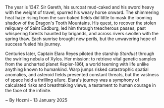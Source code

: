 
The year is 1347.  Sir Gareth, his surcoat mud-caked and his sword heavy with the weight of travel, spurred his weary horse onward.  The shimmering heat haze rising from the sun-baked fields did little to mask the looming shadow of the Dragon's Tooth Mountains.  His quest, to recover the stolen reliquary of Saint Eadburg, led him through treacherous passes, past whispering forests haunted by brigands, and across rivers swollen with the spring thaw.  Each sunrise brought new perils, but the unwavering hope of success fueled his journey.

Centuries later, Captain Elara Reyes piloted the starship *Stardust* through the swirling nebula of Xylos.  Her mission: to retrieve vital genetic samples from the uncharted planet Kepler-186f, a world teeming with life unlike anything known to humankind.  Warp jumps risked catastrophic spatial anomalies, and asteroid fields presented constant threats, but the vastness of space held a thrilling allure.  Elara's journey was a symphony of calculated risks and breathtaking views, a testament to human courage in the face of the infinite.

~ By Hozmi - 13 January 2025
